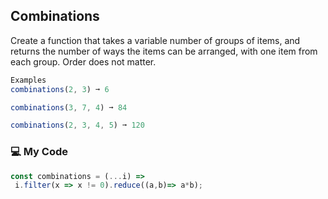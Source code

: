 ## Combinations

Create a function that takes a variable number of groups of items, and returns the number of ways the items can be arranged, with one item from each group. Order does not matter.
```js
Examples
combinations(2, 3) ➞ 6

combinations(3, 7, 4) ➞ 84

combinations(2, 3, 4, 5) ➞ 120
```
### :computer: My Code
```js
const combinations = (...i) => 
 i.filter(x => x != 0).reduce((a,b)=> a*b);
```
